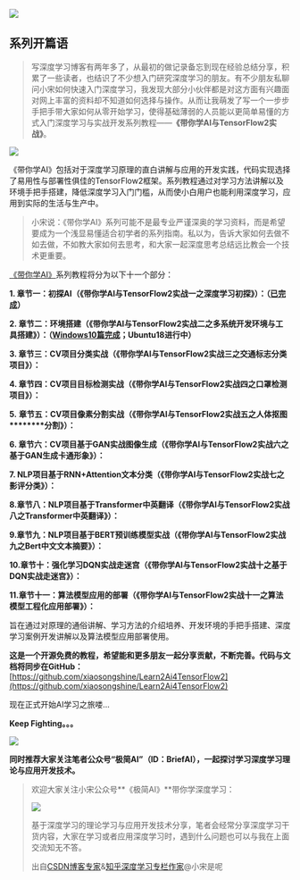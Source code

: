 
![](https://img-blog.csdnimg.cn/20201228173459402.jpg?x-oss-process=image/watermark,type_ZmFuZ3poZW5naGVpdGk,shadow_10,text_aHR0cHM6Ly9ibG9nLmNzZG4ubmV0L3pvbmc1OTY1Njg4MjF4cA==,size_16,color_FFFFFF,t_70)


## **系列开篇语**

  

> 写深度学习博客有两年多了，从最初的做记录备忘到现在经验总结分享，积累了一些读者，也结识了不少想入门研究深度学习的朋友。有不少朋友私聊问小宋如何快速入门深度学习，我发现大部分小伙伴都是对这方面有兴趣面对网上丰富的资料却不知道如何选择与操作。从而让我萌发了写一个一步步手把手带大家如何从零开始学习，使得基础薄弱的人员能以更简单易懂的方式入门深度学习与实战开发系列教程——**《带你学AI与TensorFlow2实战》**。

![](https://img-blog.csdnimg.cn/img_convert/53b608e2d2f8cf520bb40adf164b59c4.png)


《带你学AI》包括对于深度学习原理的直白讲解与应用的开发实践，代码实现选择了易用性与部署性俱佳的TensorFlow2框架。系列教程通过对学习方法讲解以及环境手把手搭建，降低深度学习入门门槛，从而使小白用户也能利用深度学习，应用到实际的生活与生产中。

  

> 小宋说：《带你学AI》系列可能不是最专业严谨深奥的学习资料，而是希望要成为一个浅显易懂适合初学者的系列指南。私以为，告诉大家如何去做不如去做，不如教大家如何去思考，和大家一起深度思考总结远比教会一个技术更重要。

  

[《带你学AI》](https://github.com/xiaosongshine/Learn2Ai4TensorFlow2)系列教程将分为以下十一个部分：

**1. **章节一：初探AI（《带你学AI与TensorFlow2实战一之深度学习初探》）：（[已完成](https://xiaosongshine.blog.csdn.net/article/details/111505064)）****

**2. **章节二：环境搭建（《带你学AI与TensorFlow2实战二之多系统开发环境与工具搭建》）：（[Windows10篇完成](https://xiaosongshine.blog.csdn.net/article/details/112249592)；Ubuntu18进行中）****

**3. **章节三：CV项目分类实战（《带你学AI与TensorFlow2实战三之交通标志分类项目》）：****

**4. **章节四：CV项目目标检测实战（《带你学AI与TensorFlow2实战四之口罩检测项目》）：****

**5.** ****章节五：CV项目像素分割实战（《带你学AI与TensorFlow2实战五之人体抠图********分割》）：****

**6. **章节六：CV项目基于GAN实战图像生成（《带你学AI与TensorFlow2实战六之基于GAN生成卡通形象》）：****

**7. **NLP项目基于RNN+Attention文本分类（《带你学AI与TensorFlow2实战七之影评分类》）：****

****8.章节八：NLP项目基于Transformer中英翻译（《带你学AI与TensorFlow2实战八之Transformer中英翻译》）：****

****9.章节九：NLP项目基于BERT预训练模型实战（《带你学AI与TensorFlow2实战九之Bert中文文本摘要》）：****

****10.章节十：强化学习DQN实战走迷宫（《带你学AI与TensorFlow2实战十之基于DQN实战走迷宫》）：****

****11.章节十一：算法模型应用的部署（《带你学AI与TensorFlow2实战十一之算法模型工程化应用部署》）：****

  

旨在通过对原理的通俗讲解、学习方法的介绍培养、开发环境的手把手搭建、深度学习案例开发讲解以及算法模型应用部署使用。

**这是一个开源免费的教程，希望能和更多朋友一起分享贡献，不断完善。代码与文档将同步在GitHub：**[https://github.com/xiaosongshine/Learn2Ai4TensorFlow2](https://github.com/xiaosongshine/Learn2Ai4TensorFlow2)

  

现在正式开始AI学习之旅喽...

**Keep Fighting。。。**

![](https://img-blog.csdnimg.cn/img_convert/1d7ef3c3f998b1e25375d145b32e0bb3.png)

**同时推荐大家关注笔者公众号“极简AI”（ID：BriefAI），一起探讨学习深度学习理论与应用开发技术。**

> 欢迎大家关注小宋公众号**《极简AI》**带你学深度学习：
> 
> ![](https://img-blog.csdnimg.cn/img_convert/f4c0601fd8f86b2795e3d00928660bd9.png)
> 
> ​基于深度学习的理论学习与应用开发技术分享，笔者会经常分享深度学习干货内容，大家在学习或者应用深度学习时，遇到什么问题也可以与我在上面交流知无不答。
> 
> 出自[CSDN博客专家](https://xiaosongshine.blog.csdn.net/)&[知乎深度学习专栏作家](https://www.zhihu.com/people/xiaosongshine/activities)@小宋是呢
